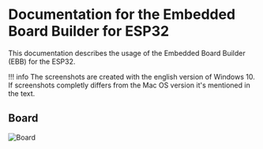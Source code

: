 # Documentation for the Embedded Board Builder for ESP32

This documentation describes the usage of the Embedded Board Builder (EBB) for the ESP32.

!!! info
    The screenshots are created with the english version of Windows 10. If screenshots completly differs from the Mac OS version it's mentioned in the text.

## Board
![Board](../images/esp32/board_ebb-esp32.jpg)

